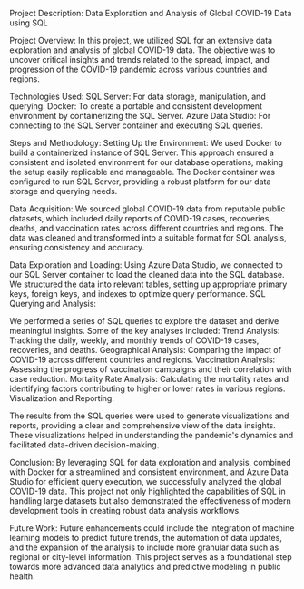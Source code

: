 Project Description: Data Exploration and Analysis of Global COVID-19 Data using SQL

Project Overview:
In this project, we utilized SQL for an extensive data exploration and analysis of global COVID-19 data. 
The objective was to uncover critical insights and trends related to the spread, impact, and progression of the COVID-19 pandemic across various countries and regions.

Technologies Used:
SQL Server: For data storage, manipulation, and querying.
Docker: To create a portable and consistent development environment by containerizing the SQL Server.
Azure Data Studio: For connecting to the SQL Server container and executing SQL queries.

Steps and Methodology:
Setting Up the Environment:
We used Docker to build a containerized instance of SQL Server. 
This approach ensured a consistent and isolated environment for our database operations, making the setup easily replicable and manageable.
The Docker container was configured to run SQL Server, providing a robust platform for our data storage and querying needs.

Data Acquisition:
We sourced global COVID-19 data from reputable public datasets, which included daily reports of COVID-19 cases, recoveries, deaths, and vaccination rates across different countries and regions.
The data was cleaned and transformed into a suitable format for SQL analysis, ensuring consistency and accuracy.

Data Exploration and Loading:
Using Azure Data Studio, we connected to our SQL Server container to load the cleaned data into the SQL database.
We structured the data into relevant tables, setting up appropriate primary keys, foreign keys, and indexes to optimize query performance.
SQL Querying and Analysis:

We performed a series of SQL queries to explore the dataset and derive meaningful insights. Some of the key analyses included:
Trend Analysis: Tracking the daily, weekly, and monthly trends of COVID-19 cases, recoveries, and deaths.
Geographical Analysis: Comparing the impact of COVID-19 across different countries and regions.
Vaccination Analysis: Assessing the progress of vaccination campaigns and their correlation with case reduction.
Mortality Rate Analysis: Calculating the mortality rates and identifying factors contributing to higher or lower rates in various regions.
Visualization and Reporting:

The results from the SQL queries were used to generate visualizations and reports, providing a clear and comprehensive view of the data insights.
These visualizations helped in understanding the pandemic's dynamics and facilitated data-driven decision-making.

Conclusion:
By leveraging SQL for data exploration and analysis, combined with Docker for a streamlined and consistent environment, and Azure Data Studio for efficient query execution, we successfully analyzed the global COVID-19 data. This project not only highlighted the capabilities of SQL in handling large datasets but also demonstrated the effectiveness of modern development tools in creating robust data analysis workflows.

Future Work:
Future enhancements could include the integration of machine learning models to predict future trends, the automation of data updates, and the expansion of the analysis to include more granular data such as regional or city-level information. This project serves as a foundational step towards more advanced data analytics and predictive modeling in public health.
